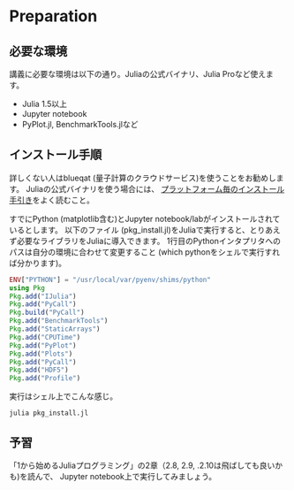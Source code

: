 # Preparation

## 必要な環境
講義に必要な環境は以下の通り。Juliaの公式バイナリ、Julia Proなど使えます。

* Julia 1.5以上
* Jupyter notebook
* PyPlot.jl, BenchmarkTools.jlなど

<!-- 
* 後で並列計算に必要なもの: MPI.jl (MPIライブラリOpenMPIとかMPICHを先にインストールする必要あり。Macならbrew install openmpi) 
-->

## インストール手順
詳しくない人はblueqat (量子計算のクラウドサービス)を使うことをお勧めします。
Juliaの公式バイナリを使う場合には、
[プラットフォーム毎のインストール手引き](https://julialang.org/downloads/platform)をよく読むこと。

すでにPython (matplotlib含む)とJupyter notebook/labがインストールされているとします。
以下のファイル (pkg_install.jl)をJuliaで実行すると、とりあえず必要なライブラリをJuliaに導入できます。
1行目のPythonインタプリタへのパスは自分の環境に合わせて変更すること (which pythonをシェルで実行すれば分かります)。

```julia
ENV["PYTHON"] = "/usr/local/var/pyenv/shims/python"
using Pkg
Pkg.add("IJulia")
Pkg.add("PyCall")
Pkg.build("PyCall")
Pkg.add("BenchmarkTools")
Pkg.add("StaticArrays")
Pkg.add("CPUTime")
Pkg.add("PyPlot")
Pkg.add("Plots")
Pkg.add("PyCall")
Pkg.add("HDF5")
Pkg.add("Profile")
```

実行はシェル上でこんな感じ。

```bath
julia pkg_install.jl
```

## 予習
「1から始めるJuliaプログラミング」の2章（2.8, 2.9, .2.10は飛ばしても良いかも)を読んで、
Jupyter notebook上で実行してみましょう。